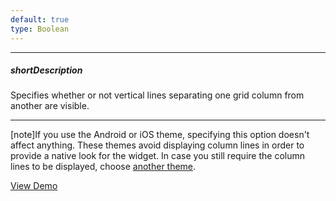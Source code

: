 ```yaml
---
default: true
type: Boolean
---
```

---
##### shortDescription
Specifies whether or not vertical lines separating one grid column from another are visible.

---
[note]If you use the Android or iOS theme, specifying this option doesn't affect anything. These themes avoid displaying column lines in order to provide a native look for the widget. In case you still require the column lines to be displayed, choose [another theme](/Documentation/Guide/Themes/Predefined_Themes/#Predefined_Themes).

<a href="http://js.devexpress.com/Demos/WidgetsGallery/#demo/data_grid-appearance-appearance" class="button orange small fix-width-155" style="margin-right: 20px;" target="_blank">View Demo</a>